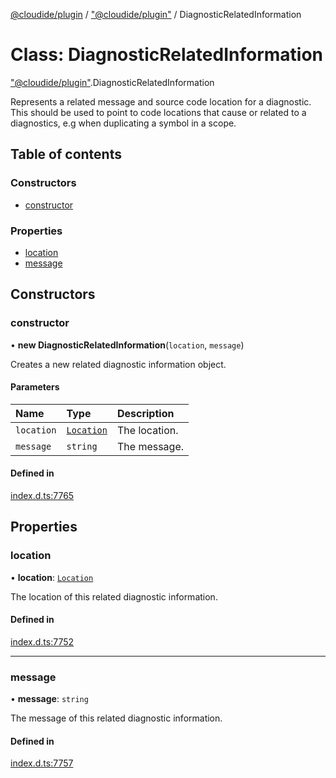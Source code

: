 [@cloudide/plugin](../README.md) / ["@cloudide/plugin"](../modules/_cloudide_plugin_.md) / DiagnosticRelatedInformation

# Class: DiagnosticRelatedInformation

["@cloudide/plugin"](../modules/_cloudide_plugin_.md).DiagnosticRelatedInformation

Represents a related message and source code location for a diagnostic. This should be
used to point to code locations that cause or related to a diagnostics, e.g when duplicating
a symbol in a scope.

## Table of contents

### Constructors

- [constructor](cloudide_plugin_.DiagnosticRelatedInformation.md#constructor)

### Properties

- [location](cloudide_plugin_.DiagnosticRelatedInformation.md#location)
- [message](cloudide_plugin_.DiagnosticRelatedInformation.md#message)

## Constructors

### constructor

• **new DiagnosticRelatedInformation**(`location`, `message`)

Creates a new related diagnostic information object.

#### Parameters

| Name | Type | Description |
| :------ | :------ | :------ |
| `location` | [`Location`](cloudide_plugin_.Location.md) | The location. |
| `message` | `string` | The message. |

#### Defined in

[index.d.ts:7765](https://github.com/shuyaqian/cloudide-plugin-api/blob/26b31b9/index.d.ts#L7765)

## Properties

### location

• **location**: [`Location`](cloudide_plugin_.Location.md)

The location of this related diagnostic information.

#### Defined in

[index.d.ts:7752](https://github.com/shuyaqian/cloudide-plugin-api/blob/26b31b9/index.d.ts#L7752)

___

### message

• **message**: `string`

The message of this related diagnostic information.

#### Defined in

[index.d.ts:7757](https://github.com/shuyaqian/cloudide-plugin-api/blob/26b31b9/index.d.ts#L7757)
